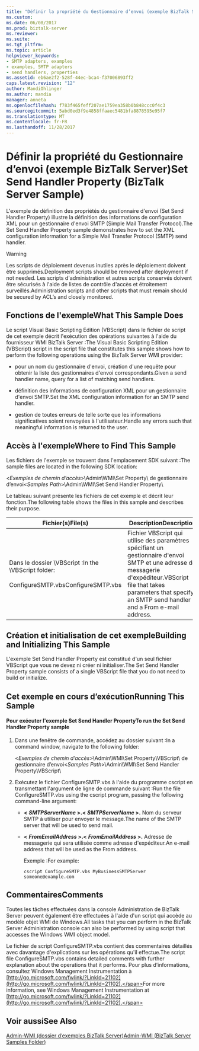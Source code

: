 ```yaml
---
title: "Définir la propriété du Gestionnaire d’envoi (exemple BizTalk Server) | Documents Microsoft"
ms.custom: 
ms.date: 06/08/2017
ms.prod: biztalk-server
ms.reviewer: 
ms.suite: 
ms.tgt_pltfrm: 
ms.topic: article
helpviewer_keywords:
- SMTP adapters, examples
- examples, SMTP adapters
- send handlers, properties
ms.assetid: eb6ae2f2-528f-44ec-bca4-f37006893ff2
caps.latest.revision: "12"
author: MandiOhlinger
ms.author: mandia
manager: anneta
ms.openlocfilehash: f783f465feff207ae1759ea358b0b848ccc0f4c3
ms.sourcegitcommit: 5abd0ed3f9e4858ffaaec5481bfa8878595e95f7
ms.translationtype: MT
ms.contentlocale: fr-FR
ms.lasthandoff: 11/28/2017
---
```

# <a name="set-send-handler-property-biztalk-server-sample"></a><span data-ttu-id="aa3b8-102">Définir la propriété du Gestionnaire d’envoi (exemple BizTalk Server)</span><span class="sxs-lookup"><span data-stu-id="aa3b8-102">Set Send Handler Property (BizTalk Server Sample)</span></span>
<span data-ttu-id="aa3b8-103">L'exemple de définition des propriétés du gestionnaire d'envoi (Set Send Handler Property) illustre la définition des informations de configuration XML pour un gestionnaire d'envoi SMTP (Simple Mail Transfer Protocol).</span><span class="sxs-lookup"><span data-stu-id="aa3b8-103">The Set Send Handler Property sample demonstrates how to set the XML configuration information for a Simple Mail Transfer Protocol (SMTP) send handler.</span></span>  
  
> [!WARNING]
>  <span data-ttu-id="aa3b8-104">Les scripts de déploiement devenus inutiles après le déploiement doivent être supprimés.</span><span class="sxs-lookup"><span data-stu-id="aa3b8-104">Deployment scripts should be removed after deployment if not needed.</span></span> <span data-ttu-id="aa3b8-105">Les scripts d'administration et autres scripts conservés doivent être sécurisés à l'aide de listes de contrôle d'accès et étroitement surveillés.</span><span class="sxs-lookup"><span data-stu-id="aa3b8-105">Administration scripts and other scripts that must remain should be secured by ACL’s and closely monitored.</span></span>  
  
## <a name="what-this-sample-does"></a><span data-ttu-id="aa3b8-106">Fonctions de l'exemple</span><span class="sxs-lookup"><span data-stu-id="aa3b8-106">What This Sample Does</span></span>  
 <span data-ttu-id="aa3b8-107">Le script Visual Basic Scripting Edition (VBScript) dans le fichier de script de cet exemple décrit l'exécution des opérations suivantes à l'aide du fournisseur WMI BizTalk Server :</span><span class="sxs-lookup"><span data-stu-id="aa3b8-107">The Visual Basic Scripting Edition (VBScript) script in the script file that constitutes this sample shows how to perform the following operations using the BizTalk Server WMI provider:</span></span>  
  
-   <span data-ttu-id="aa3b8-108">pour un nom du gestionnaire d'envoi, création d'une requête pour obtenir la liste des gestionnaires d'envoi correspondants.</span><span class="sxs-lookup"><span data-stu-id="aa3b8-108">Given a send handler name, query for a list of matching send handlers.</span></span>  
  
-   <span data-ttu-id="aa3b8-109">définition des informations de configuration XML pour un gestionnaire d'envoi SMTP.</span><span class="sxs-lookup"><span data-stu-id="aa3b8-109">Set the XML configuration information for an SMTP send handler.</span></span>  
  
-   <span data-ttu-id="aa3b8-110">gestion de toutes erreurs de telle sorte que les informations significatives soient renvoyées à l'utilisateur.</span><span class="sxs-lookup"><span data-stu-id="aa3b8-110">Handle any errors such that meaningful information is returned to the user.</span></span>  
  
## <a name="where-to-find-this-sample"></a><span data-ttu-id="aa3b8-111">Accès à l'exemple</span><span class="sxs-lookup"><span data-stu-id="aa3b8-111">Where to Find This Sample</span></span>  
 <span data-ttu-id="aa3b8-112">Les fichiers de l'exemple se trouvent dans l'emplacement SDK suivant :</span><span class="sxs-lookup"><span data-stu-id="aa3b8-112">The sample files are located in the following SDK location:</span></span>  
  
 <span data-ttu-id="aa3b8-113">\<*Exemples de chemin d’accès*\>\Admin\WMI\Set Property\ de gestionnaire d’envoi</span><span class="sxs-lookup"><span data-stu-id="aa3b8-113">\<*Samples Path*\>\Admin\WMI\Set Send Handler Property\\</span></span>  
  
 <span data-ttu-id="aa3b8-114">Le tableau suivant présente les fichiers de cet exemple et décrit leur fonction.</span><span class="sxs-lookup"><span data-stu-id="aa3b8-114">The following table shows the files in this sample and describes their purpose.</span></span>  
  
|<span data-ttu-id="aa3b8-115">Fichier(s)</span><span class="sxs-lookup"><span data-stu-id="aa3b8-115">File(s)</span></span>|<span data-ttu-id="aa3b8-116"> Description</span><span class="sxs-lookup"><span data-stu-id="aa3b8-116">Description</span></span>|  
|---------------|-----------------|  
|<span data-ttu-id="aa3b8-117">Dans le dossier \VBScript :</span><span class="sxs-lookup"><span data-stu-id="aa3b8-117">In the \VBScript folder:</span></span><br /><br /> <span data-ttu-id="aa3b8-118">ConfigureSMTP.vbs</span><span class="sxs-lookup"><span data-stu-id="aa3b8-118">ConfigureSMTP.vbs</span></span>|<span data-ttu-id="aa3b8-119">Fichier VBScript qui utilise des paramètres spécifiant un gestionnaire d'envoi SMTP et une adresse de messagerie d'expéditeur.</span><span class="sxs-lookup"><span data-stu-id="aa3b8-119">VBScript file that takes parameters that specify an SMTP send handler and a From e-mail address.</span></span>|  
  
## <a name="building-and-initializing-this-sample"></a><span data-ttu-id="aa3b8-120">Création et initialisation de cet exemple</span><span class="sxs-lookup"><span data-stu-id="aa3b8-120">Building and Initializing This Sample</span></span>  
 <span data-ttu-id="aa3b8-121">L'exemple Set Send Handler Property est constitué d'un seul fichier VBScript que vous ne devez ni créer ni initialiser.</span><span class="sxs-lookup"><span data-stu-id="aa3b8-121">The Set Send Handler Property sample consists of a single VBScript file that you do not need to build or initialize.</span></span>  
  
## <a name="running-this-sample"></a><span data-ttu-id="aa3b8-122">Cet exemple en cours d’exécution</span><span class="sxs-lookup"><span data-stu-id="aa3b8-122">Running This Sample</span></span>  
  
#### <a name="to-run-the-set-send-handler-property-sample"></a><span data-ttu-id="aa3b8-123">Pour exécuter l'exemple Set Send Handler Property</span><span class="sxs-lookup"><span data-stu-id="aa3b8-123">To run the Set Send Handler Property sample</span></span>  
  
1.  <span data-ttu-id="aa3b8-124">Dans une fenêtre de commande, accédez au dossier suivant :</span><span class="sxs-lookup"><span data-stu-id="aa3b8-124">In a command window, navigate to the following folder:</span></span>  
  
     <span data-ttu-id="aa3b8-125">\<*Exemples de chemin d’accès*\>\Admin\WMI\Set Property\VBScript\ de gestionnaire d’envoi</span><span class="sxs-lookup"><span data-stu-id="aa3b8-125">\<*Samples Path*\>\Admin\WMI\Set Send Handler Property\VBScript\\</span></span>  
  
2.  <span data-ttu-id="aa3b8-126">Exécutez le fichier ConfigureSMTP.vbs à l'aide du programme cscript en transmettant l'argument de ligne de commande suivant :</span><span class="sxs-lookup"><span data-stu-id="aa3b8-126">Run the file ConfigureSMTP.vbs using the cscript program, passing the following command-line argument:</span></span>  
  
    -   <span data-ttu-id="aa3b8-127">**\<** ***SMTPServerName* \>.**</span><span class="sxs-lookup"><span data-stu-id="aa3b8-127">**\<** ***SMTPServerName* \>.**</span></span> <span data-ttu-id="aa3b8-128">Nom du serveur SMTP à utiliser pour envoyer le message.</span><span class="sxs-lookup"><span data-stu-id="aa3b8-128">The name of the SMTP server that will be used to send mail.</span></span>  
  
    -   <span data-ttu-id="aa3b8-129">**\<** ***FromEmailAddress* \>.**</span><span class="sxs-lookup"><span data-stu-id="aa3b8-129">**\<** ***FromEmailAddress* \>.**</span></span> <span data-ttu-id="aa3b8-130">Adresse de messagerie qui sera utilisée comme adresse d'expéditeur.</span><span class="sxs-lookup"><span data-stu-id="aa3b8-130">An e-mail address that will be used as the From address.</span></span>  
  
         <span data-ttu-id="aa3b8-131">Exemple :</span><span class="sxs-lookup"><span data-stu-id="aa3b8-131">For example:</span></span>  
  
        ```  
        cscript ConfigureSMTP.vbs MyBusinessSMTPServer someone@example.com  
        ```  
  
## <a name="comments"></a><span data-ttu-id="aa3b8-132">Commentaires</span><span class="sxs-lookup"><span data-stu-id="aa3b8-132">Comments</span></span>  
 <span data-ttu-id="aa3b8-133">Toutes les tâches effectuées dans la console Administration de BizTalk Server peuvent également être effectuées à l'aide d'un script qui accède au modèle objet WMI de Windows.</span><span class="sxs-lookup"><span data-stu-id="aa3b8-133">All tasks that you can perform in the BizTalk Server Administration console can also be performed by using script that accesses the Windows WMI object model.</span></span>  
  
 <span data-ttu-id="aa3b8-134">Le fichier de script ConfigureSMTP.vbs contient des commentaires détaillés avec davantage d'explications sur les opérations qu'il effectue.</span><span class="sxs-lookup"><span data-stu-id="aa3b8-134">The script file ConfigureSMTP.vbs contains detailed comments with further explanation about the operations that it performs.</span></span> <span data-ttu-id="aa3b8-135">Pour plus d’informations, consultez Windows Management Instrumentation à [http://go.microsoft.com/fwlink/?LinkId=21102](http://go.microsoft.com/fwlink/?LinkId=21102).</span><span class="sxs-lookup"><span data-stu-id="aa3b8-135">For more information, see Windows Management Instrumentation at [http://go.microsoft.com/fwlink/?LinkId=21102](http://go.microsoft.com/fwlink/?LinkId=21102).</span></span>  
  
## <a name="see-also"></a><span data-ttu-id="aa3b8-136">Voir aussi</span><span class="sxs-lookup"><span data-stu-id="aa3b8-136">See Also</span></span>  
 [<span data-ttu-id="aa3b8-137">Admin-WMI (dossier d’exemples BizTalk Server)</span><span class="sxs-lookup"><span data-stu-id="aa3b8-137">Admin-WMI (BizTalk Server Samples Folder)</span></span>](../core/admin-wmi-biztalk-server-samples-folder.md)